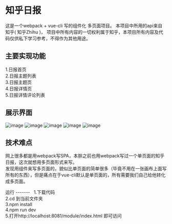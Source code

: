 知乎日报 
====
这是一个webpack + vue-cli 写的组件化 多页面项目。
本项目中所用的api来自知乎( 知乎Zhihu )， 项目中所有内容的一切权利属于知乎，本项目所有内容及代码仅供私下学习参考，不得作为其他用途。

主要实现功能
-------  
1.日报首页<br/>
2.日报主题列表<br/>
3.日报主题页<br/>
4.日报详情页<br/>
5.日报详情评论列表<br/>

展示界面
-------  
![image](https://github.com/lvpangpang/zhihu/blob/master/static/a%20(1).png)
![image](https://github.com/lvpangpang/zhihu/blob/master/static/a%20(2).png)
![image](https://github.com/lvpangpang/zhihu/blob/master/static/a%20(3).png)
![image](https://github.com/lvpangpang/zhihu/blob/master/static/a%20(4).png)
![image](https://github.com/lvpangpang/zhihu/blob/master/static/a%20(5).png)

技术难点
-------  
网上很多都是用webpack写SPA，本胖之前也用webpack写过一个单页面的知乎日报，这次就想用多页面形式来写。<br/>
发现用组件来写多页面的，貌似比单页面的简单很多（毕竟不用在一张画布上面写所有的东西），但是痛点在于vue-cli默认是单页面的，所有需要我们自己给他转化成多页面。<br/>

运行
-------  
1.下载代码<br/>
2.cd 到当前文件夹<br/>
3.npm install<br/>
4.npm run dev<br/>
5.打开http://localhost:8081/module/index.html 即可访问<br/>






